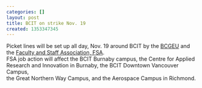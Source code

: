 ```yaml
---
categories: []
layout: post
title: BCIT on strike Nov. 19
created: 1353347345
---
```

<p>Picket lines will be set up all day, Nov. 19 around BCIT by the <a href="http://www.bcgeu.ca/bcitstrike121116">BCGEU</a> and the <a href="http://www.bcitfsa.ca/node/438">Faculty and Staff Association, FSA</a>.<br />
	FSA job action will affect the BCIT Burnaby campus, the Centre for Applied Research and Innovation in Burnaby, the BCIT Downtown Vancouver Campus,<br />
	the Great Northern Way Campus, and the Aerospace Campus in Richmond.</p>
